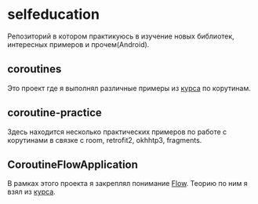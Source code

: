 # selfeducation
Репозиторий в котором практикуюсь в изучение новых библиотек, интересных примеров и прочем(Android).
## coroutines
Это проект где я выполнял различные примеры из [курса](https://startandroid.ru/ru/courses/kotlin.html) по корутинам.
## coroutine-practice
Здесь находится несколько практических примеров по работе с корутинами в связке с room, retrofit2, okhhtp3, fragments.
## CoroutineFlowApplication
В рамках этого проекта я закреплял понимание [Flow](https://developer.android.com/kotlin/flow). Теорию по ним я взял из [курса](https://startandroid.ru/ru/courses/kotlin.html).
